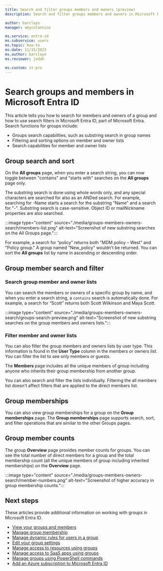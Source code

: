 ```yaml
---
title: Search and filter groups members and owners (preview)
description: Search and filter groups members and owners in Microsoft Entra.

author: barclayn
manager: amycolannino

ms.service: entra-id
ms.subservice: users
ms.topic: how-to
ms.date: 11/15/2023
ms.author: barclayn
ms.reviewer: jodah

ms.custom: it-pro
---
```


# Search groups and members in Microsoft Entra ID

This article tells you how to search for members and owners of a group and how to use search filters in Microsoft Entra ID, part of Microsoft Entra. Search functions for groups include:

- Groups search capabilities, such as substring search in group names
- Filtering and sorting options on member and owner lists
- Search capabilities for member and owner lists

## Group search and sort

On the **All groups** page, when you enter a search string, you can now toggle between "contains" and "starts with" searches on the **All groups** page only. 

The substring search is done using whole words only, and any special characters are searched for also as an ANDed search. For example, searching for -Name starts a search for the substring "Name" and a search for "-". Substring search is case-sensitive. Object ID or mailNickname properties are also searched.

:::image type="content" source="./media/groups-members-owners-search/members-list.png" alt-text="Screenshot of new substring searches on the All Groups page.":::

For example, a search for “policy” returns both "MDM policy – West" and "Policy group." A group named "New_policy" wouldn't be returned. You can sort the **All groups** list by name in ascending or descending order.

## Group member search and filter

### Search group member and owner lists

You can search the members or owners of a specific group by name, and when you enter a search string, a `contains` search is automatically done. For example, a search for “Scott” returns both Scott Wilkinson and Maya Scott.

:::image type="content" source="./media/groups-members-owners-search/groups-search-preview.png" alt-text="Screenshot of new substring searches on the group members and owners lists.":::

### Filter member and owner lists

You can also filter the group members and owners lists by user type. This information is found in the **User Type** column in the members or owners list. You can filter the list to see only members or guests.

The **Members** page includes all the unique members of group including anyone who inherits their group membership from another group.

You can also search and filter the lists individually. Filtering the all members list doesn't affect filters that are applied to the direct members list.

## Group memberships

You can also view group memberships for a group on the **Group memberships** page. The **Group memberships** page supports search, sort, and filter operations that are similar to the other Groups pages.

## Group member counts

The group **Overview** page provides member counts for groups. You can see the total number of direct members for a group and the total membership count (all the unique members of group including inherited memberships) on the **Overview** page.

:::image type="content" source="./media/groups-members-owners-search/member-numbers.png" alt-text="Screenshot of higher accuracy in group membership counts.":::

## Next steps

These articles provide additional information on working with groups in Microsoft Entra ID.

- [View your groups and members](~/fundamentals/groups-view-azure-portal.md)
- [Manage group membership](~/fundamentals/how-to-manage-groups.yml)
- [Manage dynamic rules for users in a group](groups-create-rule.md)
- [Edit your group settings](~/fundamentals/how-to-manage-groups.yml)
- [Manage access to resources using groups](~/fundamentals/concept-learn-about-groups.md)
- [Manage access to SaaS apps using groups](groups-saasapps.md)
- [Manage groups using PowerShell commands](~/identity/users/groups-settings-v2-cmdlets.md)
- [Add an Azure subscription to Microsoft Entra ID](~/fundamentals/how-subscriptions-associated-directory.yml)
